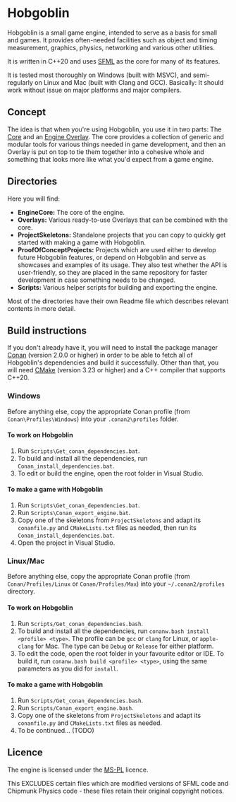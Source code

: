 # Hobgoblin
Hobgoblin is a small game engine, intended to serve as a basis for small and games. It provides often-needed 
facilities such as object and timing measurement, graphics, physics, networking and various other utilities.

It is written in C++20 and uses [SFML](https://www.sfml-dev.org/) as the core for many of its features.

It is tested most thoroughly on Windows (built with MSVC), and semi-regularly on Linux and Mac
(built with Clang and GCC). Basically: It should work without issue on major platforms and major
compilers.

## Concept
The idea is that when you're using Hobgoblin, you use it in two parts: The 
[Core](https://github.com/jbatnozic/Hobgoblin/tree/master/EngineCore#engine-core) and an 
[Engine Overlay](https://github.com/jbatnozic/Hobgoblin/tree/master/Overlays#engine-overlays). The core provides a
collection of generic and modular tools for various things needed in game development, and then an Overlay is put on
top to tie them together into a cohesive whole and something that looks more like what you'd expect from a game engine.

## Directories
Here you will find:
 - **EngineCore:** The core of the engine.
 - **Overlays:** Various ready-to-use Overlays that can be combined with the core.
 - **ProjectSkeletons:** Standalone projects that you can copy to quickly get started with making a game with
 Hobgoblin.
 - **ProofOfConceptProjects:** Projects which are used either to develop future Hobgoblin features, or depend on
Hobgoblin and serve as showcases and examples of its usage. They also test whether the API is user-friendly, so
they are placed in the same repository for faster development in case something needs to be changed.
 - **Scripts:** Various helper scripts for building and exporting the engine.

Most of the directories have their own Readme file which describes relevant contents in more detail.

## Build instructions
If you don't already have it, you will need to install the package manager [Conan](https://conan.io/) (version 2.0.0 or
higher) in order to be able to fetch all of Hobgoblin's dependencies and build it successfully. Other than that, you
will need [CMake](https://cmake.org/) (version 3.23 or higher) and a C++ compiler that supports C++20.

### Windows

Before anything else, copy the appropriate Conan profile (from `Conan\Profiles\Windows`) into your `.conan2\profiles`
folder.

#### To work on Hobgoblin

1. Run `Scripts\Get_conan_dependencies.bat`.
2. To build and install all the dependencies, run `Conan_install_dependencies.bat`.
3. To edit or build the engine, open the root folder in Visual Studio.

#### To make a game with Hobgoblin

1. Run `Scripts\Get_conan_dependencies.bat`.
2. Run `Scripts\Conan_export_engine.bat`.
3. Copy one of the skeletons from `ProjectSkeletons` and adapt its `conanfile.py` and `CMakeLists.txt` files as needed,
   then run its `Conan_install_dependencies.bat`.
4. Open the project in Visual Studio.

### Linux/Mac

Before anything else, copy the appropriate Conan profile (from `Conan/Profiles/Linux` or `Conan/Profiles/Max`) into your
`~/.conan2/profiles` directory.

#### To work on Hobgoblin

1. Run `Scripts/Get_conan_dependencies.bash`.
2. To build and install all the dependencies, run `conanw.bash install <profile> <type>`. The profile can be `gcc` or 
   `clang` for Linux, or `apple-clang` for Mac. The type can be `Debug` or `Release` for either platform.
3. To edit the code, open the root folder in your favourite editor or IDE. To build it, run
   `conanw.bash build <profile> <type>`, using the same parameters as you did for `install`.

#### To make a game with Hobgoblin

1. Run `Scripts/Get_conan_dependencies.bash`.
2. Run `Scripts/Conan_export_engine.bash`.
3. Copy one of the skeletons from `ProjectSkeletons` and adapt its `conanfile.py` and `CMakeLists.txt` files as needed.
4. To be continued... (TODO)

## Licence
The engine is licensed under the [MS-PL](https://opensource.org/license/ms-pl-html) licence.

This EXCLUDES certain files which are modified versions of SFML code and Chipmunk Physics code - these files retain
their original copyright notices.
